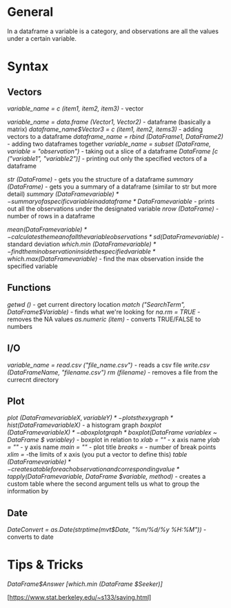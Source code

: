 
# General

In a dataframe a variable is a category, and observations are all the values under a certain variable.

# Syntax

## Vectors
*variable_name = c (item1, item2, item3)* - vector

*variable_name = data.frame (Vector1, Vector2)* - dataframe (basically a matrix)
*dataframe_name$Vector3 = c (item1, item2, items3)* - adding vectors to a dataframe
*dataframe_name = rbind (DataFrame1, DataFrame2)* - adding two dataframes together
*variable_name = subset (DataFrame, variable = "observation")* - taking out a slice of a dataframe
*DataFrame [c ("variable1", "variable2")]* - printing out only the specified vectors of a dataframe

*str (DataFrame)* - gets you the structure of a dataframe
*summary (DataFrame)* - gets you a summary of a dataframe (similar to str but more detail)
*summary (DataFrame$variable)* - summary of a specific variable in a dataframe
*DataFrame$variable* - prints out all the observations under the designated variable
*nrow (DataFrame)* - number of rows in a dataframe

*mean(DataFrame$variable)* - calculates the mean of all the variable observations
*sd(DataFrame$variable)* - standard deviation
*which.min (DataFrame$variable)* - find the min observation inside the specified variable
*which.max (DataFrame$variable)* - find the max observation inside the specified variable


## Functions

*getwd ()* - get current directory location
*match ("SearchTerm", DataFrame$Variable)* - finds what we're looking for
*na.rm = TRUE* - removes the NA values
*as.numeric (item)* - converts TRUE/FALSE to numbers

## I/O

*variable_name = read.csv ("file_name.csv")* - reads a csv file
*write.csv (DataFrameName, "filename.csv")*
*rm (filename)* - removes a file from the currecnt directory


## Plot

*plot (DataFrame$variableX, variableY)* - plots the xy graph
*hist (DataFrame$variableX)* - a histogram graph
*boxplot (DataFrame$variableX)* - a boxplot graph
*boxplot (DataFrame$ variablex ~ DataFrame $ variabley)* - boxplot in relation to 
			*xlab = ""* - x axis name
			*ylab = ""* - y axis name
			*main = ""* - plot title
			*breaks =* - number of break points
			*xlim =* -the limits of x axis (you put a vector to define this) 
*table (DataFrame$variable)* - creates a table for each observation and corresponding value
*tapply (DataFrame$variable, DataFrame $variable, method)* - creates a custom table where the second argument tells us what to group the information by

## Date 

*DateConvert = as.Date(strptime(mvt$Date, "%m/%d/%y %H:%M"))* - converts to date
# Tips & Tricks

*DataFrame$Answer [which.min (DataFrame $Seeker)]* 

[https://www.stat.berkeley.edu/~s133/saving.html]

